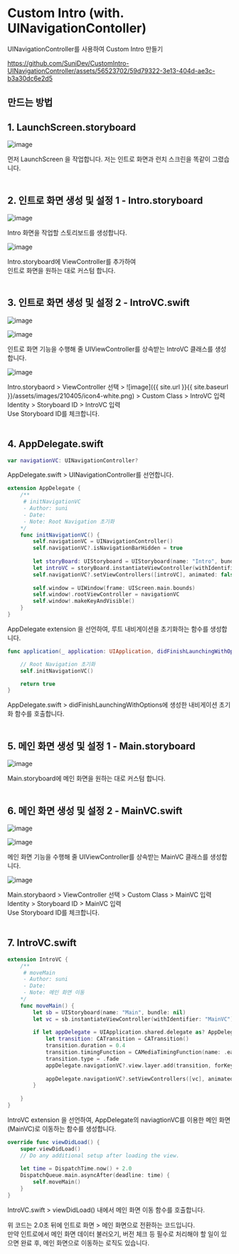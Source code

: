 # Custom Intro (with. UINavigationContoller)
UINavigationController를 사용하여 Custom Intro 만들기

https://github.com/SuniDev/CustomIntro-UINavigationController/assets/56523702/59d79322-3e13-404d-ae3c-b3a30dc6e2d5

## 만드는 방법
## 1. LaunchScreen.storyboard

![image](https://github.com/SuniDev/CustomIntro-UINavigationController/assets/56523702/4bba15b0-6553-4f4b-89e2-fc530a53144f)

먼저 LaunchScreen 을 작업합니다.
저는 인트로 화면과 런치 스크린을 똑같이 그렸습니다.
<br><br>


## 2. 인트로 화면 생성 및 설정 1 - Intro.storyboard

![image](https://github.com/SuniDev/CustomIntro-UINavigationController/assets/56523702/fe53eb6e-01ce-4f04-8566-87bd1c41747a)

Intro 화면을 작업할 스토리보드를 생성합니다. 
<br>

![image](https://github.com/SuniDev/CustomIntro-UINavigationController/assets/56523702/406dbc13-1694-4429-9d92-b498b3ad8b10)

Intro.storyboard에 ViewController를 추가하여<br>
인트로 화면을 원하는 대로 커스텀 합니다.
<br><br>


## 3. 인트로 화면 생성 및 설정 2 - IntroVC.swift

![image](https://github.com/SuniDev/CustomIntro-UINavigationController/assets/56523702/4522868b-c60a-4487-8926-33d8d2cc2c71)

![image](https://github.com/SuniDev/CustomIntro-UINavigationController/assets/56523702/0b142dd8-56d6-41e2-b949-9d5a10b6c17e)

인트로 화면 기능을 수행해 줄 UIViewController를 상속받는 IntroVC 클래스를 생성합니다.
<br>

![image](https://github.com/SuniDev/CustomIntro-UINavigationController/assets/56523702/28ab000b-85cf-4bb0-9a40-e56fa7a48101)

Intro.storybaord > ViewController 선택 > ![image]({{ site.url }}{{ site.baseurl }}/assets/images/210405/icon4-white.png) > Custom Class > IntroVC 입력 <br>
Identity > Storyboard ID > IntroVC 입력<br>
Use Storyboard ID를 체크합니다.
<br><br>


## 4. AppDelegate.swift


```swift
var navigationVC: UINavigationController?
```
AppDelegate.swift > UINavigationController를 선언합니다.
<br>

```swift
extension AppDelegate {
    /**
     # initNavigationVC
     - Author: suni
     - Date:
     - Note: Root Navigation 초기화
    */
    func initNavigationVC() {
        self.navigationVC = UINavigationController()
        self.navigationVC?.isNavigationBarHidden = true
        
        let storyBoard: UIStoryboard = UIStoryboard(name: "Intro", bundle: nil)
        let introVC = storyBoard.instantiateViewController(withIdentifier: "IntroVC") as! IntroVC
        self.navigationVC?.setViewControllers([introVC], animated: false)
        
        self.window = UIWindow(frame: UIScreen.main.bounds)
        self.window!.rootViewController = navigationVC
        self.window!.makeKeyAndVisible()
    }
}
```
AppDelegate extension 을 선언하여, 루트 내비게이션을 초기화하는 함수를 생성합니다.
<br>

```swift 
func application(_ application: UIApplication, didFinishLaunchingWithOptions launchOptions: [UIApplication.LaunchOptionsKey: Any]?) -> Bool {

    // Root Navigation 초기화
    self.initNavigationVC()

    return true
}
```
AppDelegate.swift > didFinishLaunchingWithOptions에 생성한 내비게이션 초기화 함수를 호출합니다.
<br><br>


## 5. 메인 화면 생성 및 설정 1 - Main.storyboard


![image](https://github.com/SuniDev/CustomIntro-UINavigationController/assets/56523702/f3a3196a-97f7-4268-8c86-5fcc57e31773)

Main.storyboard에 메인 화면을 원하는 대로 커스텀 합니다.
<br><br>


## 6. 메인 화면 생성 및 설정 2 - MainVC.swift


![image](https://github.com/SuniDev/CustomIntro-UINavigationController/assets/56523702/a0608a87-ab77-4b60-a281-2f5498b5ffc0)

![image](https://github.com/SuniDev/CustomIntro-UINavigationController/assets/56523702/de0db6b9-c825-459b-a9a5-bb7934804813)

메인 화면 기능을 수행해 줄 UIViewController를 상속받는 MainVC 클래스를 생성합니다.

![image](https://github.com/SuniDev/CustomIntro-UINavigationController/assets/56523702/463429f9-dd6a-4f4d-bce9-b9044b6d7a4d)

Main.storybaord > ViewController 선택 > Custom Class > MainVC 입력 <br>
Identity > Storyboard ID > MainVC 입력<br>
Use Storyboard ID를 체크합니다.
<br><br>


## 7. IntroVC.swift


```swift
extension IntroVC {
    /**
     # moveMain
     - Author: suni
     - Date:
     - Note: 메인 화면 이동
    */
    func moveMain() {
        let sb = UIStoryboard(name: "Main", bundle: nil)
        let vc = sb.instantiateViewController(withIdentifier: "MainVC") as! MainVC
        
        if let appDelegate = UIApplication.shared.delegate as? AppDelegate {
            let transition: CATransition = CATransition()
            transition.duration = 0.4
            transition.timingFunction = CAMediaTimingFunction(name: .easeInEaseOut)
            transition.type = .fade
            appDelegate.navigationVC?.view.layer.add(transition, forKey: nil)
            
            appDelegate.navigationVC?.setViewControllers([vc], animated: false)
        }
        
    }
}
```
IntroVC extension 을 선언하여, AppDelegate의 naviagtionVC를 이용한 메인 화면(MainVC)로 이동하는 함수를 생성합니다.
<br>

```swift
override func viewDidLoad() {
    super.viewDidLoad()
    // Do any additional setup after loading the view.
    
    let time = DispatchTime.now() + 2.0
    DispatchQueue.main.asyncAfter(deadline: time) {
        self.moveMain()
    }
}
```
IntroVC.swift > viewDidLoad() 내에서 메인 화면 이동 함수를 호출합니다.
<br>

위 코드는 2.0초 뒤에 인트로 화면 > 메인 화면으로 전환하는 코드입니다.<br>
만약 인트로에서 메인 화면 데이터 불러오기, 버전 체크 등 필수로 처리해야 할 일이 있으면 완료 후, 메인 화면으로 이동하는 로직도 있습니다.

<br><br>
